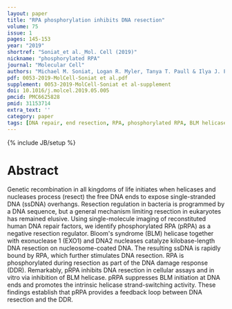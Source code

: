 ```yaml
---
layout: paper
title: "RPA phosphorylation inhibits DNA resection"
volume: 75
issue: 1
pages: 145-153
year: "2019"
shortref: "Soniat_et al._Mol. Cell (2019)"
nickname: "phosphorylated RPA"
journal: "Molecular Cell"
authors: "Michael M. Soniat, Logan R. Myler, Tanya T. Paull & Ilya J. Finkelstein "
pdf: 0053-2019-MolCell-Soniat et al.pdf
supplement: 0053-2019-MolCell-Soniat et al-supplement
doi: 10.1016/j.molcel.2019.05.005
pmcid: PMC6625828
pmid: 31153714 
extra_text: ''
category: paper
tags: [DNA repair, end resection, RPA, phosphorylated RPA, BLM helicase]
---
```

{% include JB/setup %}

# Abstract
Genetic recombination in all kingdoms of life initiates when helicases and nucleases process (resect) the free DNA ends to expose single-stranded DNA (ssDNA) overhangs. Resection regulation in bacteria is programmed by a DNA sequence, but a general mechanism limiting resection in eukaryotes has remained elusive. Using single-molecule imaging of reconstituted human DNA repair factors, we identify phosphorylated RPA (pRPA) as a negative resection regulator. Bloom's syndrome (BLM) helicase together with exonuclease 1 (EXO1) and DNA2 nucleases catalyze kilobase-length DNA resection on nucleosome-coated DNA. The resulting ssDNA is rapidly bound by RPA, which further stimulates DNA resection. RPA is phosphorylated during resection as part of the DNA damage response (DDR). Remarkably, pRPA inhibits DNA resection in cellular assays and in vitro via inhibition of BLM helicase. pRPA suppresses BLM initiation at DNA ends and promotes the intrinsic helicase strand-switching activity. These findings establish that pRPA provides a feedback loop between DNA resection and the DDR.
